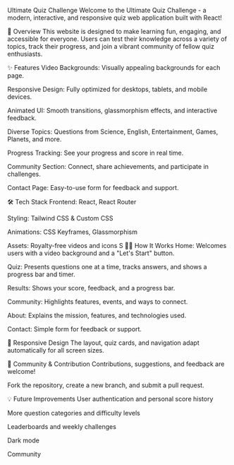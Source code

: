 Ultimate Quiz Challenge
Welcome to the Ultimate Quiz Challenge - a modern, interactive, and responsive quiz web application built with React!

🚀 Overview
This website is designed to make learning fun, engaging, and accessible for everyone. Users can test their knowledge across a variety of topics, track their progress, and join a vibrant community of fellow quiz enthusiasts.

✨ Features
Video Backgrounds: Visually appealing backgrounds for each page.

Responsive Design: Fully optimized for desktops, tablets, and mobile devices.

Animated UI: Smooth transitions, glassmorphism effects, and interactive feedback.

Diverse Topics: Questions from Science, English, Entertainment, Games, Planets, and more.

Progress Tracking: See your progress and score in real time.

Community Section: Connect, share achievements, and participate in challenges.

Contact Page: Easy-to-use form for feedback and support.

🛠️ Tech Stack
Frontend: React, React Router

Styling: Tailwind CSS & Custom CSS

Animations: CSS Keyframes, Glassmorphism

Assets: Royalty-free videos and icons
S
🧑‍💻 How It Works
Home: Welcomes users with a video background and a "Let's Start" button.

Quiz: Presents questions one at a time, tracks answers, and shows a progress bar and timer.

Results: Shows your score, feedback, and a progress bar.

Community: Highlights features, events, and ways to connect.

About: Explains the mission, features, and technologies used.

Contact: Simple form for feedback or support.

📱 Responsive Design
The layout, quiz cards, and navigation adapt automatically for all screen sizes.

🤝 Community & Contribution
Contributions, suggestions, and feedback are welcome!

Fork the repository, create a new branch, and submit a pull request.

💡 Future Improvements
User authentication and personal score history

More question categories and difficulty levels

Leaderboards and weekly challenges

Dark mode

Community 
